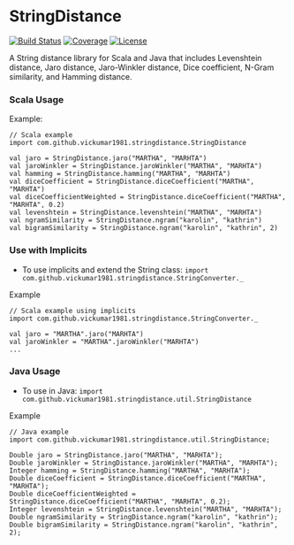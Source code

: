 # StringDistance

[![Build Status](https://api.travis-ci.org/vickumar1981/stringdistance.svg?branch=master)](https://travis-ci.org/vickumar1981/stringdistance/builds) [![Coverage](https://s3.amazonaws.com/assets.coveralls.io/badges/coveralls_100.png)](https://coveralls.io/github/vickumar1981/stringdistance) [![License](https://img.shields.io/badge/License-Apache%202.0-blue.svg)](https://opensource.org/licenses/Apache-2.0)

A String distance library for Scala and Java that includes Levenshtein distance, Jaro distance, Jaro-Winkler distance, Dice coefficient, N-Gram similarity, and Hamming distance.

### Scala Usage

Example:
```
// Scala example
import com.github.vickumar1981.stringdistance.StringDistance

val jaro = StringDistance.jaro("MARTHA", "MARHTA")
val jaroWinkler = StringDistance.jaroWinkler("MARTHA", "MARHTA")
val hamming = StringDistance.hamming("MARTHA", "MARHTA")
val diceCoefficient = StringDistance.diceCoefficient("MARTHA", "MARHTA")
val diceCoefficientWeighted = StringDistance.diceCoefficient("MARTHA", "MARHTA", 0.2)
val levenshtein = StringDistance.levenshtein("MARTHA", "MARHTA")
val ngramSimilarity = StringDistance.ngram("karolin", "kathrin")
val bigramSimilarity = StringDistance.ngram("karolin", "kathrin", 2)
```

### Use with Implicits
  -  To use implicits and extend the String class:  `import com.github.vickumar1981.stringdistance.StringConverter._`

Example
```
// Scala example using implicits
import com.github.vickumar1981.stringdistance.StringConverter._

val jaro = "MARTHA".jaro("MARHTA")
val jaroWinkler = "MARTHA".jaroWinkler("MARHTA")
...

```

### Java Usage
  -  To use in Java:  `import com.github.vickumar1981.stringdistance.util.StringDistance`

Example
```
// Java example
import com.github.vickumar1981.stringdistance.util.StringDistance;

Double jaro = StringDistance.jaro("MARTHA", "MARHTA");
Double jaroWinkler = StringDistance.jaroWinkler("MARTHA", "MARHTA");
Integer hamming = StringDistance.hamming("MARTHA", "MARHTA");
Double diceCoefficient = StringDistance.diceCoefficient("MARTHA", "MARHTA");
Double diceCoefficientWeighted = StringDistance.diceCoefficient("MARTHA", "MARHTA", 0.2);
Integer levenshtein = StringDistance.levenshtein("MARTHA", "MARHTA");
Double ngramSimilarity = StringDistance.ngram("karolin", "kathrin");
Double bigramSimilarity = StringDistance.ngram("karolin", "kathrin", 2);
```

